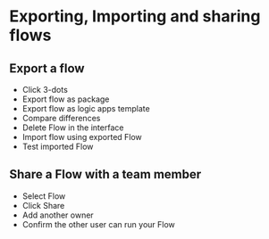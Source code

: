 # Exporting, Importing and sharing flows

## Export a flow
* Click 3-dots
* Export flow as package
* Export flow as logic apps template
* Compare differences
* Delete Flow in the interface
* Import flow using exported Flow
* Test imported Flow

## Share a Flow with a team member
* Select Flow
* Click Share
* Add another owner
* Confirm the other user can run your Flow